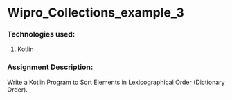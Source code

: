 # Wipro_Collections_example_3

### Technologies used:
1. Kotlin

### Assignment Description:
Write a Kotlin Program to Sort Elements in Lexicographical Order (Dictionary Order). 
